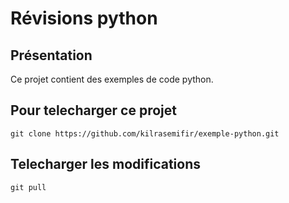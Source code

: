 # Révisions python

## Présentation
Ce projet contient des exemples de code python.

## Pour telecharger ce projet

````commandline
git clone https://github.com/kilrasemifir/exemple-python.git
````

## Telecharger les modifications

```commandline
git pull
```
